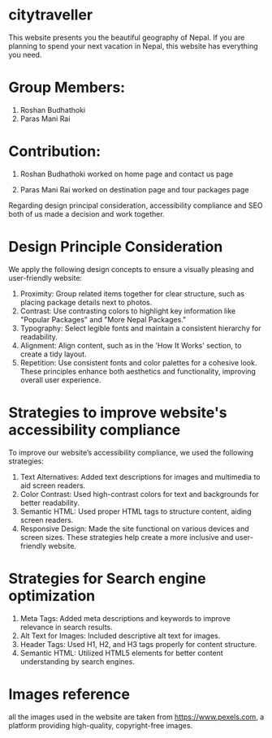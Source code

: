 # citytraveller

This website presents you the beautiful geography of Nepal. If you are planning to spend your next vacation in Nepal, this website has everything you need.


# Group Members:
1. Roshan Budhathoki
2. Paras Mani Rai


# Contribution:
1. Roshan Budhathoki
worked on home page and contact us page

2. Paras Mani Rai
worked on destination page and tour packages page

Regarding design principal consideration, accessibility compliance and SEO both of us made a decision and work together.


# Design Principle Consideration
We apply the following design concepts to ensure a visually pleasing and user-friendly website:

1. Proximity: Group related items together for clear structure, such as placing package details next to photos.
2. Contrast: Use contrasting colors to highlight key information like "Popular Packages" and "More Nepal Packages."
3. Typography: Select legible fonts and maintain a consistent hierarchy for readability.
4. Alignment: Align content, such as in the 'How It Works' section, to create a tidy layout.
5. Repetition: Use consistent fonts and color palettes for a cohesive look.
These principles enhance both aesthetics and functionality, improving overall user experience.



# Strategies to improve website's accessibility compliance
To improve our website’s accessibility compliance, we used the following strategies:

1. Text Alternatives: Added text descriptions for images and multimedia to aid screen readers.
2. Color Contrast: Used high-contrast colors for text and backgrounds for better readability.
3. Semantic HTML: Used proper HTML tags to structure content, aiding screen readers.
4. Responsive Design: Made the site functional on various devices and screen sizes.
These strategies help create a more inclusive and user-friendly website.



# Strategies for Search engine optimization
1. Meta Tags: Added meta descriptions and keywords to improve relevance in search results.
2. Alt Text for Images: Included descriptive alt text for images.
3. Header Tags: Used H1, H2, and H3 tags properly for content structure.
4. Semantic HTML: Utilized HTML5 elements for better content understanding by search engines.

# Images reference
all the images used in the website are taken from https://www.pexels.com, a platform providing high-quality, copyright-free images.
